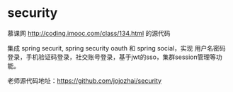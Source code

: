 # security

慕课网 http://coding.imooc.com/class/134.html 的源代码

集成 spring securit, spring security oauth 和 spring social，实现 用户名密码登录，手机验证码登录，社交账号登录，基于jwt的sso，集群session管理等功能。


老师源代码地址：https://github.com/jojozhai/security
